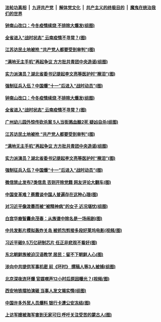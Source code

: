 ####  [法轮功真相](../../../../basic/blob/master/README.md?t=09221202) &nbsp;|&nbsp; [九评共产党](../../../../9ping.md/blob/master/README.md?t=09221202) &nbsp;|&nbsp; [解体党文化](../../../../jtdwh.md/blob/master/README.md?t=09221202)  &nbsp;|&nbsp; [共产主义的终极目的](../../../../gczydzjmd.md/blob/master/README.md?t=09221202) &nbsp;|&nbsp; [魔鬼在统治我们的世界](../../../../mgztzwmdsj.md/blob/master/README.md?t=09221202) 

#### [钟南山改口：今冬疫情续烧 不排除大爆发(组图)](../pages/p1/946844.md?t=09221202) 

#### [全省进入“战时状态” 云南疫情不寻常？(图)](../pages/p1/946846.md?t=09221202) 

#### [江苏访民土地被抢 “共产党人都要受到审判”(图)](../pages/p1/946842.md?t=09221202) 

#### [“满地无主手机”再起争议 方方批共青团中央造谣(组图)](../pages/p1/946828.md?t=09221202) 

#### [实力派演员？湖北省委书记提起李文亮等医护时“擦泪”(图)](../pages/p1/946827.md?t=09221202) 

#### [强制征兵入伍？中国爆“十一”后进入“战时动员”(图)](../pages/p1/946805.md?t=09221202) 

#### [钟南山改口：今冬疫情续烧 不排除大爆发(组图)](../pages/p1/946844.md?t=09221202) 

#### [全省进入“战时状态” 云南疫情不寻常？(图)](../pages/p1/946846.md?t=09221202) 

#### [广州幼儿园外惊传砍杀案 5人当街溅血酿2死 疑凶自杀(组图)](../pages/p1/946811.md?t=09221202) 

#### [江苏访民土地被抢 “共产党人都要受到审判”(图)](../pages/p1/946842.md?t=09221202) 

#### [“满地无主手机”再起争议 方方批共青团中央造谣(组图)](../pages/p1/946828.md?t=09221202) 

#### [实力派演员？湖北省委书记提起李文亮等医护时“擦泪”(图)](../pages/p1/946827.md?t=09221202) 

#### [强制征兵入伍？中国爆“十一”后进入“战时动员”(图)](../pages/p1/946805.md?t=09221202) 

#### [微信禁止发布7类信息 否则开除党籍 网友评论大翻车(图)](../pages/p1/946793.md?t=09221202) 

#### [中国变革难？蔡霞谈中国人普遍存在这种心理(图)](../pages/p1/946737.md?t=09221202) 

#### [对习近平像泼墨而被“被精神病”的女子 近况堪忧(组图)](../pages/p1/946778.md?t=09221202) 

#### [白宫华裔智囊余茂春：从族谱中除名是一场闹剧(图)](../pages/p1/946768.md?t=09221202) 

#### [中共发影片模拟轰炸关岛 被抓包剪接多段好莱坞电影(视频/图)](../pages/p1/946723.md?t=09221202) 

#### [习近平砸9.5万亿研制芯片 任正非悲观不看好(图)](../pages/p1/946697.md?t=09221202) 

#### [东北朝鲜族被迫汉语教学 居民：留不下朝鲜人心(图)](../pages/p1/946699.md?t=09221202) 

#### [涉向中共提供军事机密 前《环时》 撰稿人等3人被捕(组图)](../pages/p1/946690.md?t=09221202) 

#### [北京深夜连环爆 官媒噤声12小时后原因曝光？(视频/图)](../pages/p1/946694.md?t=09221202) 

#### [西安地铁摆拍演砸 当事人发文揭实情(组图)](../pages/p1/946682.md?t=09221202) 


#### [中国许多外贸人员爆料 银行卡遭公安冻结(图)](../pages/p1/946619.md?t=09221202) 

#### [上访军嫂被海军害到无家可归 呼吁关注受苦的蒙古人(图)](../pages/p1/946628.md?t=09221202) 

